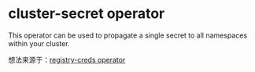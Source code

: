 # cluster-secret operator

This operator can be used to propagate a single secret to all namespaces within your cluster.

想法来源于：[registry-creds operator](https://github.com/alexellis/registry-creds)